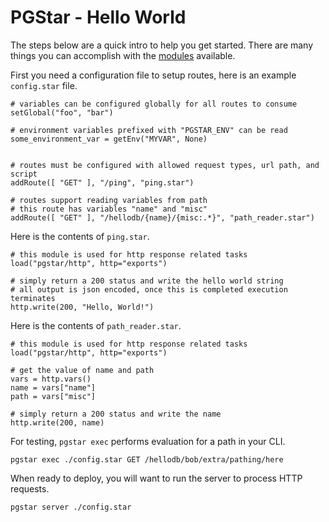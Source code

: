 # PGStar - Hello World
The steps below are a quick intro to help you get started.
There are many things you can accomplish with the [modules](Modules.md) available.

First you need a configuration file to setup routes, here is an example `config.star` file.
```starlark
# variables can be configured globally for all routes to consume
setGlobal("foo", "bar")

# environment variables prefixed with "PGSTAR_ENV" can be read
some_environment_var = getEnv("MYVAR", None)


# routes must be configured with allowed request types, url path, and script
addRoute([ "GET" ], "/ping", "ping.star")

# routes support reading variables from path
# this route has variables "name" and "misc"
addRoute([ "GET" ], "/hellodb/{name}/{misc:.*}", "path_reader.star")
```

Here is the contents of `ping.star`.
```starlark
# this module is used for http response related tasks
load("pgstar/http", http="exports")

# simply return a 200 status and write the hello world string
# all output is json encoded, once this is completed execution terminates
http.write(200, "Hello, World!")
```

Here is the contents of `path_reader.star`.
```starlark
# this module is used for http response related tasks
load("pgstar/http", http="exports")

# get the value of name and path
vars = http.vars()
name = vars["name"]
path = vars["misc"]

# simply return a 200 status and write the name
http.write(200, name)
```

For testing, `pgstar exec` performs evaluation for a path in your CLI.
```shell
pgstar exec ./config.star GET /hellodb/bob/extra/pathing/here
```

When ready to deploy, you will want to run the server to process HTTP requests.
```shell
pgstar server ./config.star
```
